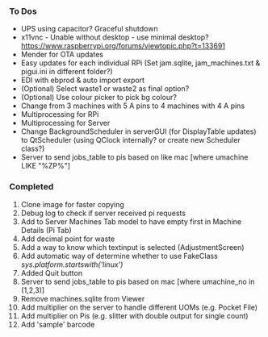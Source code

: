### To Dos
* UPS using capacitor? Graceful shutdown
* x11vnc - Unable without desktop - use minimal desktop? https://www.raspberrypi.org/forums/viewtopic.php?t=133691
* Mender for OTA updates
* Easy updates for each individual RPi (Set jam.sqlite, jam_machines.txt & pigui.ini in different folder?)
* EDI with ebprod & auto import export
* (Optional) Select waste1 or waste2 as final option?
* (Optional) Use colour picker to pick bg colour?
* Change from 3 machines with 5 A pins to 4 machines with 4 A pins
* Multiprocessing for RPi
* Multiprocessing for Server
* Change BackgroundScheduler in serverGUI (for DisplayTable updates) to QtScheduler (using QClock internally? or create new Scheduler class?)
* Server to send jobs_table to pis based on like mac [where umachine LIKE "%ZP%"]

### Completed
1. Clone image for faster copying
2. Debug log to check if server received pi requests
3. Add to Server Machines Tab model to have empty first in Machine Details (Pi Tab)
4. Add decimal point for waste
5. Add a way to know which textinput is selected (AdjustmentScreen)
6. Add automatic way of determine whether to use FakeClass *sys.platform.startswith('linux')*
7. Added Quit button
8. Server to send jobs_table to pis based on mac [where umachine_no in (1,2,3)]
9. Remove machines.sqlite from Viewer
10. Add multiplier on the server to handle different UOMs (e.g. Pocket File)
11. Add multiplier on Pis (e.g. slitter with double output for single count)
12. Add 'sample' barcode
